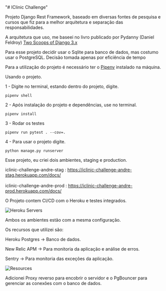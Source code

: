 "# IClinic Challenge"

Projeto Django Rest Framework, baseado em diversas fontes de pesquisa e cursos que fiz para a melhor arquitetura e
separação das responsabilidades.

A arquitetura que uso, me baseei no livro publicado por Pydanny (Daniel
Feldroy)  [Two Scoops of Django 3.x](https://daniel.feldroy.com/pages/books/)

Para esse projeto decidir usar o Sqlite para banco de dados, mas costumo usar o PostgreSQL. Decisão tomada apenas por
eficiência de tempo

Para a utilização do projeto é necessário ter o [Pipenv](https://realpython.com/pipenv-guide/) instalado na máquina.

Usando o projeto.

1 - Digite no terminal, estando dentro do projeto, digite.

``
pipenv shell
``

2 - Após instalação do projeto e dependências, use no terminal.

``pipenv install``

3 - Rodar os testes

``pipenv run pytest . --cov=.``

4 - Para usar o projeto digite.

``
python manage.py runserver
``

Esse projeto, eu criei dois ambientes, staging e production.

iclinic-challenge-andre-stag :  https://iclinic-challenge-andre-stag.herokuapp.com/docs/  <br><br>
iclinic-challenge-andre-prod :  https://iclinic-challenge-andre-prod.herokuapp.com/docs/

O Projeto contem CI/CD com o Heroku e testes integrados.

![Heroku Servers](https://github.com/andreemidio/iclinic/blob/feature/prescriptions/images/2021-06-19%2016_26_32-Window.png?raw=true)

Ambos os ambientes estão com a mesma configuração.

Os recursos que utilizei são:

Heroku Postgres -> Banco de dados. <br>

New Relic APM -> Para monitoria da aplicação e análise de erros.<br>

Sentry -> Para monitoria das exceções da aplicação. <br>

![Resources](https://github.com/andreemidio/iclinic/blob/feature/prescriptions/images/2021-06-19%2016_33_21-Window.png?raw=true)

Adicionei Proxy reverso para encobrir o servidor e o PgBouncer para gerenciar as conexões com o banco de dados.

